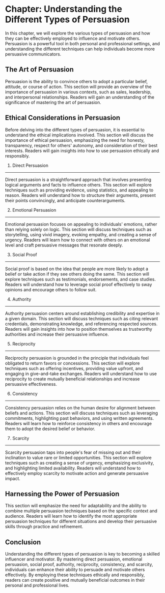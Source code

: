 Chapter: Understanding the Different Types of Persuasion
========================================================

In this chapter, we will explore the various types of persuasion and how they can be effectively employed to influence and motivate others. Persuasion is a powerful tool in both personal and professional settings, and understanding the different techniques can help individuals become more persuasive communicators.

The Art of Persuasion
---------------------

Persuasion is the ability to convince others to adopt a particular belief, attitude, or course of action. This section will provide an overview of the importance of persuasion in various contexts, such as sales, leadership, and interpersonal relationships. Readers will gain an understanding of the significance of mastering the art of persuasion.

Ethical Considerations in Persuasion
------------------------------------

Before delving into the different types of persuasion, it is essential to understand the ethical implications involved. This section will discuss the importance of ethical persuasion, emphasizing the need for honesty, transparency, respect for others' autonomy, and consideration of their best interests. Readers will gain insights into how to use persuasion ethically and responsibly.

1. Direct Persuasion
--------------------

Direct persuasion is a straightforward approach that involves presenting logical arguments and facts to influence others. This section will explore techniques such as providing evidence, using statistics, and appealing to reason. Readers will understand how to structure their arguments, present their points convincingly, and anticipate counterarguments.

2. Emotional Persuasion
-----------------------

Emotional persuasion focuses on appealing to individuals' emotions, rather than relying solely on logic. This section will discuss techniques such as storytelling, using vivid imagery, evoking empathy, and creating a sense of urgency. Readers will learn how to connect with others on an emotional level and craft persuasive messages that resonate deeply.

3. Social Proof
---------------

Social proof is based on the idea that people are more likely to adopt a belief or take action if they see others doing the same. This section will explore techniques such as testimonials, endorsements, and case studies. Readers will understand how to leverage social proof effectively to sway opinions and encourage others to follow suit.

4. Authority
------------

Authority persuasion centers around establishing credibility and expertise in a given domain. This section will discuss techniques such as citing relevant credentials, demonstrating knowledge, and referencing respected sources. Readers will gain insights into how to position themselves as trustworthy authorities and increase their persuasive influence.

5. Reciprocity
--------------

Reciprocity persuasion is grounded in the principle that individuals feel obligated to return favors or concessions. This section will explore techniques such as offering incentives, providing value upfront, and engaging in give-and-take exchanges. Readers will understand how to use reciprocity to create mutually beneficial relationships and increase persuasive effectiveness.

6. Consistency
--------------

Consistency persuasion relies on the human desire for alignment between beliefs and actions. This section will discuss techniques such as leveraging commitments, highlighting past behaviors, and using written agreements. Readers will learn how to reinforce consistency in others and encourage them to adopt the desired belief or behavior.

7. Scarcity
-----------

Scarcity persuasion taps into people's fear of missing out and their inclination to value rare or limited opportunities. This section will explore techniques such as creating a sense of urgency, emphasizing exclusivity, and highlighting limited availability. Readers will understand how to effectively employ scarcity to motivate action and generate persuasive impact.

Harnessing the Power of Persuasion
----------------------------------

This section will emphasize the need for adaptability and the ability to combine multiple persuasion techniques based on the specific context and audience. Readers will learn how to identify the most appropriate persuasion techniques for different situations and develop their persuasive skills through practice and refinement.

Conclusion
----------

Understanding the different types of persuasion is key to becoming a skilled influencer and motivator. By mastering direct persuasion, emotional persuasion, social proof, authority, reciprocity, consistency, and scarcity, individuals can enhance their ability to persuade and motivate others effectively. By employing these techniques ethically and responsibly, readers can create positive and mutually beneficial outcomes in their personal and professional lives.
